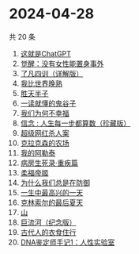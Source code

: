 # 2024-04-28

共 20 条

<!-- BEGIN WEREAD -->
<!-- 最后更新时间 2024-04-28 03:01:20 +0800 -->
1. [这就是ChatGPT](https://weread.qq.com/web/bookDetail/74332a90813ab86c4g019d98)
1. [觉醒：没有女性能置身事外](https://weread.qq.com/web/bookDetail/c6a32210813ab8c07g011e08)
1. [了凡四训（详解版）](https://weread.qq.com/web/bookDetail/e3532ed0718f96e3e355fdc)
1. [我比世界晚熟](https://weread.qq.com/web/bookDetail/cd6323b0813ab8bfeg019ebe)
1. [胜天半子](https://weread.qq.com/web/bookDetail/7cc323f0813ab8a7eg0193ea)
1. [一读就懂的鬼谷子](https://weread.qq.com/web/bookDetail/22c32540813ab8bf2g012457)
1. [我们为何不幸福](https://weread.qq.com/web/bookDetail/a9d324e0813ab8bf9g0162c9)
1. [信念 : 人生每一步都算数（珍藏版）](https://weread.qq.com/web/bookDetail/9e1326b0813ab8736g0119ec)
1. [超级网红杀人案](https://weread.qq.com/web/bookDetail/2fa32850813ab8c09g0123d5)
1. [克拉克森的农场](https://weread.qq.com/web/bookDetail/c2032d00813ab7a01g0107c8)
1. [我的阿勒泰](https://weread.qq.com/web/bookDetail/6e732140813ab6e60g013caf)
1. [病房生死录·重疾篇](https://weread.qq.com/web/bookDetail/d5c32f70813ab8b7bg011117)
1. [柔福帝姬](https://weread.qq.com/web/bookDetail/95632340813ab8b9fg010827)
1. [为什么我们总是在防御](https://weread.qq.com/web/bookDetail/922321a0813ab7c62g0138e1)
1. [一生中最高兴的一天](https://weread.qq.com/web/bookDetail/06232610718048ed062d285)
1. [克林索尔的最后夏天](https://weread.qq.com/web/bookDetail/a2f32870716dd8fca2f03e8)
1. [山](https://weread.qq.com/web/bookDetail/ac132cd071a2727bac1b359)
1. [巨流河（纪念版）](https://weread.qq.com/web/bookDetail/ba332610813ab8bc9g0147d4)
1. [古代人的衣食住行](https://weread.qq.com/web/bookDetail/6ba32080813ab8b82g014a38)
1. [DNA鉴定师手记1：人性实验室](https://weread.qq.com/web/bookDetail/4a6329a0813ab8bd3g0142b8)
<!-- END WEREAD -->